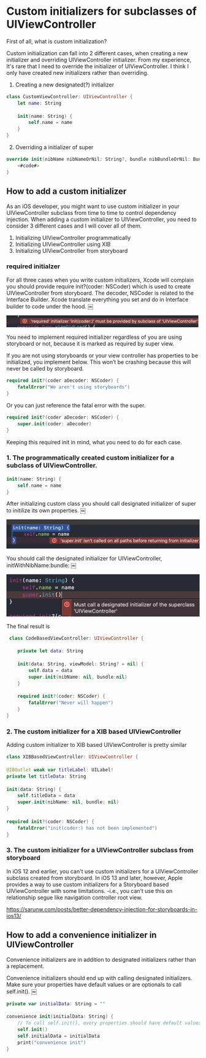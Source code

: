 # Custom initializers for subclasses of UIViewController

First of all, what is custom initialization?

Custom initialization can fall into 2 different cases, when creating a new initializer and overriding UIViewController initializer. From my experience, It's rare that I need to override the initializer of UIViewController. I think I only have created new initializers rather than overriding.


1. Creating a new designated(?) initializer
```Swift
class CustomViewController: UIViewController {
    let name: String
    
    init(name: String) {
        self.name = name
    }
}
```

2. Overriding a initializer of super
```Swift
override init(nibName nibNameOrNil: String?, bundle nibBundleOrNil: Bundle?) {
    <#code#>
}
```

## How to add a custom initializer

As an iOS developer, you might want to use custom initializer in your UIViewController subclass from time to time to control dependency injection. When adding a custom initializer to UIViewController, you need to consider 3 different cases and I will cover all of them.

1. Initializing UIViewController programmatically
2. Initializing UIViewController using XIB
3. Initializing UIViewController from storyboard 


### required initialzer
For all three cases when you write custom initializers, Xcode will complain you should provide require init?(coder: NSCoder) which is used to create UIViewController from storyboard. The decoder, NSCoder is related to the Interface Builder. Xcode translate everything you set and do in Interface builder to code under the hood.
￼<p align = "left">
<img src = "Initialisers/Images/requiredInitErr.png">
</p>
You need to implement required initializer regardless of you are using storyboard or not, because it is marked as required by super view.

If you are not using storyboards or your view controller has properties to be initialized, you implement below.
This won’t be crashing because this will never be called by storyboard.
```Swift
required init?(coder aDecoder: NSCoder) {
    fatalError("We aren't using storyboards")
}
```


Or you can just reference the fatal error with the super.
```Swift
required init?(coder aDecoder: NSCoder) {
    super.init(coder: aDecoder)
}
```

Keeping this required init in mind, what you need to do for each case.

### 1. The programmatically created custom initializer for a subclass of UIViewController.
```Swift
init(name: String) {
    self.name = name
}
```
After initializing custom class you should call designated initializer of super to initilize its own properties.
￼<p align = "left">
<img src = "Initialisers/Images/superInitErr.png">
</p>

You should call the designated initializer for UIViewController, initWithNibName:bundle:
￼<p align = "left">
<img src = "Initialisers/Images/initNameStringErr.png">
</p>

The final result is
```Swift
￼class CodeBasedViewController: UIViewController {

    private let data: String

    init(data: String, viewModel: String? = nil) {
        self.data = data
        super.init(nibName: nil, bundle:nil)
    }

    required init?(coder: NSCoder) {
        fatalError("Never will happen")
    }
}
```

### 2. The custom initializer for a XIB based UIViewController
Adding custom initializer to XIB based UIViewController is pretty similar

```Swift
class XIBBasedViewController: UIViewController {

@IBOutlet weak var titleLabel: UILabel!
private let titleData: String

init(data: String) {
    self.titleData = data
    super.init(nibName: nil, bundle: nil)
}

required init?(coder: NSCoder) {
    fatalError("init(coder:) has not been implemented")
}
```


### 3. The custom initializer for a UIViewController subclass from storyboard 
In iOS 12 and earlier, you can't use custom initializers for a UIViewController subclass created from storyboard.
In iOS 13 and later, however, Apple provides a way to use custom initializers for a Storyboard based UIViewController with some limitations. -i.e., you can’t use this on relationship segue like navigation controller root view.

https://sarunw.com/posts/better-dependency-injection-for-storyboards-in-ios13/


## How to add a convenience initializer in UIViewController

Convenience initializers are in addition to designated initializers rather than a replacement.

Convenience initializers should end up with calling designated initializers. Make sure your properties have default values or are optionals to call self.init().
￼
```Swift
private var initialData: String = ""

convenience init(initialData: String) {
    // To call self.init(), every properties should have default values or be optionals
    self.init()
    self.initialData = initialData
    print("convenience init")
}
```
